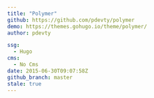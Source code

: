 ```yaml
---
title: "Polymer"
github: https://github.com/pdevty/polymer
demo: https://themes.gohugo.io/theme/polymer/
author: pdevty

ssg:
  - Hugo
cms:
  - No Cms
date: 2015-06-30T09:07:58Z
github_branch: master
stale: true
---
```

